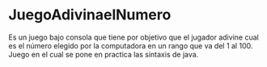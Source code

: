 # JuegoAdivinaelNumero
Es un juego bajo consola que tiene por objetivo que el jugador adivine cual es el número elegido por la computadora en un rango que va del 1 al 100.
Juego en el cual se pone en practica las sintaxis de java.
